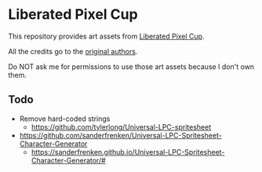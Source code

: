 # Liberated Pixel Cup

This repository provides art assets from [Liberated Pixel Cup](https://opengameart.org/forums/liberated-pixel-cup).

All the credits go to the [original authors](https://github.com/jrconway3/Universal-LPC-spritesheet/blob/master/AUTHORS.txt).

Do NOT ask me for permissions to use those art assets because I don't own them.


## Todo

- Remove hard-coded strings
    - https://github.com/tylerlong/Universal-LPC-spritesheet
- https://github.com/sanderfrenken/Universal-LPC-Spritesheet-Character-Generator
    - https://sanderfrenken.github.io/Universal-LPC-Spritesheet-Character-Generator/#
